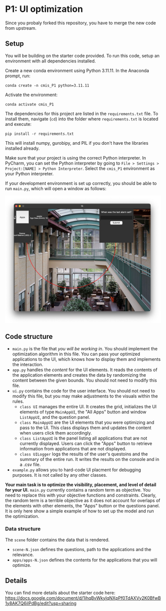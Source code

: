 # P1: UI optimization

Since you probaly forked this repository, you have to merge the new code from upstream. 

## Setup
You will be building on the starter code provided. To run this code, setup an environment with all dependencies 
installed. 

Create a new conda environment using Python 3.11.11. In the Anaconda prompt, run:
```
conda create -n cmis_P1 python=3.11.11
```

Activate the environment:
```
conda activate cmis_P1
```

The dependencies for this project are listed in the `requirements.txt` file. To install them, navigate (`cd`) into the 
folder where `requirements.txt` is located and execute:
```
pip install -r requirements.txt
```

This will install numpy, gurobipy, and PIL if you don't have the libraries installed already.

Make sure that your project is using the correct Python interpreter. In PyCharm, you can set the Python interpreter 
by going to `File > Settings > Project:[NAME] > Python Interpreter`. Select the `cmis_P1` environment as your 
Python interpreter.

If your development environment is set up correctly, you should be able to run `main.py`, which will open a window as follows: 

![Initial window](_instructions/01-initial_window.PNG)


## Code structure

- `main.py` is the file that _you will be working in_. You should implement the optimization algorithm in this file. You can pass your optimized applications to the UI, which knows how to display them and implements the interaction.
- `app.py` handles the _content_ for the UI elements. It reads the contents of the application elements and creates the data by randomizing the content between the given bounds. You should not need to modify this file.
- `ui.py` contains the code for the user interface. You should not need to modify this file, but you may make adjustments to the visuals within the rules.
  - `class UI` manages the entire UI. It creates the grid, initializes the UI elements of type `MainAppUI`, the "All Apps" button and window `ListAppUI`, and the question panel. 
  - `class MainAppUI` are the UI elements that you were optimizing and pass to the UI. This class displays them and updates the content when users click them accordingly.
  - `class ListAppUI` is the panel listing all applications that are not currently displayed. Users can click the "Apps" button to retrieve information from applications that are not displayed.
  - `class UILogger` logs the results of the user's questoins and the summary of the entire run. It writes the results on the console and in a .csv file.
- `example.py` allows you to hard-code UI placment for debugging purposes. It is not called by any other classes.

**Your main task is to optimize the visibility, placement, and level of detail for your UI.** `main.py` currently contains a random term as objective. You need to replace this with your objective functions and constraints. 
Clearly, the random term is a terrible objective as it does not account for overlaps of the elements with other elements, the "Apps" button or the questions panel. It is only here show a simple example of how to set up the model and run the optimization.

### Data structure
The `scene` folder contains the data that is rendered. 
- `scene-N.json` defines the questions, path to the applications and the relevance.
- `apps/apps-N.json` defines the contents for the applications that you will optimize.

## Details

You can find more details about the starter code here:
https://docs.google.com/document/d/1ihqBvWkyIqNXpPf0TdAXVy2K0BfwB1y8AK7Q6iIPdBg/edit?usp=sharing